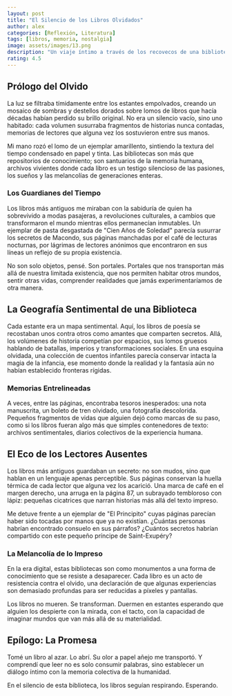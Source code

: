 ```yaml
---
layout: post
title: "El Silencio de los Libros Olvidados"
author: alex
categories: [Reflexión, Literatura]
tags: [libros, memoria, nostalgia]
image: assets/images/13.png
description: "Un viaje íntimo a través de los recovecos de una biblioteca, donde cada libro cuenta una historia más allá de sus páginas."
rating: 4.5
---
```


## Prólogo del Olvido

La luz se filtraba tímidamente entre los estantes empolvados, creando un mosaico de sombras y destellos dorados sobre lomos de libros que hacía décadas habían perdido su brillo original. No era un silencio vacío, sino uno habitado: cada volumen susurraba fragmentos de historias nunca contadas, memorias de lectores que alguna vez los sostuvieron entre sus manos.

Mi mano rozó el lomo de un ejemplar amarillento, sintiendo la textura del tiempo condensado en papel y tinta. Las bibliotecas son más que repositorios de conocimiento; son santuarios de la memoria humana, archivos vivientes donde cada libro es un testigo silencioso de las pasiones, los sueños y las melancolías de generaciones enteras.

### Los Guardianes del Tiempo

Los libros más antiguos me miraban con la sabiduría de quien ha sobrevivido a modas pasajeras, a revoluciones culturales, a cambios que transformaron el mundo mientras ellos permanecían inmutables. Un ejemplar de pasta desgastada de "Cien Años de Soledad" parecía susurrar los secretos de Macondo, sus páginas manchadas por el café de lecturas nocturnas, por lágrimas de lectores anónimos que encontraron en sus líneas un reflejo de su propia existencia.

No son solo objetos, pensé. Son portales. Portales que nos transportan más allá de nuestra limitada existencia, que nos permiten habitar otros mundos, sentir otras vidas, comprender realidades que jamás experimentaríamos de otra manera.

## La Geografía Sentimental de una Biblioteca

Cada estante era un mapa sentimental. Aquí, los libros de poesía se recostaban unos contra otros como amantes que comparten secretos. Allá, los volúmenes de historia competían por espacios, sus lomos gruesos hablando de batallas, imperios y transformaciones sociales. En una esquina olvidada, una colección de cuentos infantiles parecía conservar intacta la magia de la infancia, ese momento donde la realidad y la fantasía aún no habían establecido fronteras rígidas.

### Memorias Entrelineadas

A veces, entre las páginas, encontraba tesoros inesperados: una nota manuscrita, un boleto de tren olvidado, una fotografía descolorida. Pequeños fragmentos de vidas que alguien dejó como marcas de su paso, como si los libros fueran algo más que simples contenedores de texto: archivos sentimentales, diarios colectivos de la experiencia humana.

## El Eco de los Lectores Ausentes

Los libros más antiguos guardaban un secreto: no son mudos, sino que hablan en un lenguaje apenas perceptible. Sus páginas conservan la huella térmica de cada lector que alguna vez los acarició. Una marca de café en el margen derecho, una arruga en la página 87, un subrayado tembloroso con lápiz: pequeñas cicatrices que narran historias más allá del texto impreso.

Me detuve frente a un ejemplar de "El Principito" cuyas páginas parecían haber sido tocadas por manos que ya no existían. ¿Cuántas personas habrían encontrado consuelo en sus párrafos? ¿Cuántos secretos habrían compartido con este pequeño príncipe de Saint-Exupéry?

### La Melancolía de lo Impreso

En la era digital, estas bibliotecas son como monumentos a una forma de conocimiento que se resiste a desaparecer. Cada libro es un acto de resistencia contra el olvido, una declaración de que algunas experiencias son demasiado profundas para ser reducidas a píxeles y pantallas.

Los libros no mueren. Se transforman. Duermen en estantes esperando que alguien los despierte con la mirada, con el tacto, con la capacidad de imaginar mundos que van más allá de su materialidad.

## Epílogo: La Promesa

Tomé un libro al azar. Lo abrí. Su olor a papel añejo me transportó. Y comprendí que leer no es solo consumir palabras, sino establecer un diálogo íntimo con la memoria colectiva de la humanidad.

En el silencio de esta biblioteca, los libros seguían respirando. Esperando.
